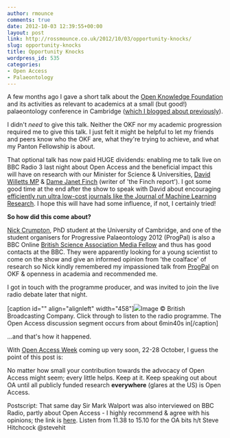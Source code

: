 ```yaml
---
author: rmounce
comments: true
date: 2012-10-03 12:39:55+00:00
layout: post
link: http://rossmounce.co.uk/2012/10/03/opportunity-knocks/
slug: opportunity-knocks
title: Opportunity Knocks
wordpress_id: 535
categories:
- Open Access
- Palaeontology
---
```


A few months ago I gave a short talk about the [Open Knowledge Foundation](http://okfn.org/) and its activities as relevant to academics at a small (but good!) palaeontology conference in Cambridge ([which I blogged about previously](http://rossmounce.co.uk/2012/07/03/panton-fellowship-updates-june-month-3/)).

I didn't _need_ to give this talk. Neither the OKF nor my academic progression required me to give this talk. I just felt it might be helpful to let my friends and peers know who the OKF are, what they're trying to achieve, and what my Panton Fellowship is about.

That optional talk has now paid HUGE dividends: enabling me to talk live on BBC Radio 3 last night about Open Access and the beneficial impact this will have on research with our Minister for Science & Universities, [David Willetts MP](http://www.bis.gov.uk/ministers/david-willetts) & [Dame Janet Finch](http://www.rhul.ac.uk/alumni/notablealumni/criminologysociology/professordamejanetfinchdbedl(1946-).aspx) (writer of 'the Finch report'). I got some good time at the end after the show to speak with David about encouraging [efficiently run ultra low-cost journals like the Journal of Machine Learning Research](http://blogs.law.harvard.edu/pamphlet/2012/03/06/an-efficient-journal/). I hope this will have had some influence, if not, I certainly tried!

**So how did this come about?**

[Nick Crumpton](http://lsmonsters.wordpress.com/), PhD student at the University of Cambridge, and one of the student organisers for Progressive Palaeontology 2012 (ProgPal) is also a BBC Online [British Science Association Media Fellow](http://www.britishscienceassociation.org/science-society/media-fellowships) and thus has good contacts at the BBC. They were apparently looking for a young scientist to come on the show and give an informed opinion from 'the coalface' of research so Nick kindly remembered my impassioned talk from [ProgPal](http://www.palass.org/modules.php?name=propal&page=81) on OKF & openness in academia and recommended me.

I got in touch with the programme producer, and was invited to join the live radio debate later that night.

[caption id="" align="alignleft" width="458"][![](http://www.bbc.co.uk/pressoffice/images/bank/logos/446radio3.jpg)](http://www.bbc.co.uk/programmes/b01n1rth)Image © British Broadcasting Company. Click through to listen to the radio programme. The Open Access discussion segment occurs from about 6min40s in[/caption]


...and that's how it happened. 

With [Open Access Week](http://www.openaccessweek.org/) coming up very soon, 22-28 October, I guess the point of this post is:

No matter how small your contribution towards the advocacy of Open Access might seem; every little helps. Keep at it. Keep speaking out about OA until all publicly funded research **everywhere** (glares at the US) is Open Access. 


Postscript: That same day Sir Mark Walport was also interviewed on BBC Radio, partly about Open Access - I highly recommend & agree with his opinions; the link is [here](http://www.bbc.co.uk/iplayer/episode/b01n111x/The_Life_Scientific_Sir_Mark_Walport/). Listen from 11.38 to 15.10 for the OA bits h/t Steve Hitchcock @stevehit
